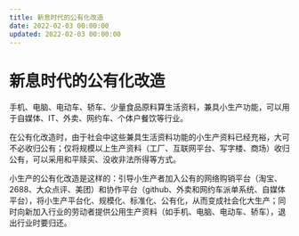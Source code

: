 ```yaml
---
title: 新息时代的公有化改造
date: 2022-02-03 00:00:00
updated: 2022-02-03 00:00:00
---
```


# 新息时代的公有化改造

手机、电脑、电动车、轿车、少量食品原料算生活资料，兼具小生产功能，可以用于自媒体、IT、外卖、网约车、个体户餐饮等行业。

在公有化改造时，由于社会中这些兼具生活资料功能的小生产资料已经充裕，大可不必收归公有；仅将规模以上生产资料（工厂、互联网平台、写字楼、商场）收归公有，可以采用和平赎买、没收非法所得等方式。

小生产的公有化改造是这样的：引导小生产者加入公有的网络购销平台（淘宝、2688、大众点评、美团）和协作平台（github、外卖和网约车派单系统、自媒体平台），将小生产平台化、规模化、标准化、公有化，从而变成社会化大生产；同时向新加入行业的劳动者提供公用生产资料（如手机、电脑、电动车、轿车），退出行业时要归还。
